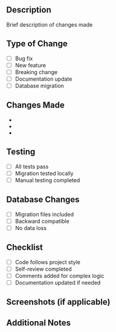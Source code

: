 ## Description
Brief description of changes made

## Type of Change
- [ ] Bug fix
- [ ] New feature
- [ ] Breaking change
- [ ] Documentation update
- [ ] Database migration

## Changes Made
- 
- 
- 

## Testing
- [ ] All tests pass
- [ ] Migration tested locally
- [ ] Manual testing completed

## Database Changes
- [ ] Migration files included
- [ ] Backward compatible
- [ ] No data loss

## Checklist
- [ ] Code follows project style
- [ ] Self-review completed
- [ ] Comments added for complex logic
- [ ] Documentation updated if needed

## Screenshots (if applicable)

## Additional Notes
